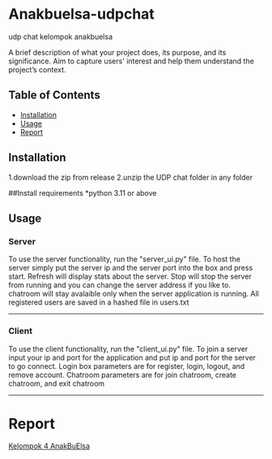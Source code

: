 # Anakbuelsa-udpchat
udp chat kelompok anakbuelsa

A brief description of what your project does, its purpose, and its significance. Aim to capture users' interest and help them understand the project’s context.

## Table of Contents

- [Installation](#installation)
- [Usage](#usage)
- [Report](#report)


## Installation
1.download the zip from release
2.unzip the UDP chat folder in any folder

##Install requirements
*python 3.11 or above

## Usage
### Server
To use the server functionality, run the "server_ui.py" file. To host the server simply put the server ip and the server port into the box and press start. Refresh will display stats about the server. Stop will stop the server from running and you can change the server address if you like to. chatroom will stay avalaible only when the server application is running. All registered users are saved in a hashed file in users.txt

----
### Client
To use the client functionality, run the "client_ui.py" file. To join a server input your ip and port for the application and put ip and port for the server to go connect. Login box parameters are for register, login, logout, and remove account. Chatroom parameters are for join chatroom, create chatroom, and exit chatroom

---

# Report
[Kelompok 4 AnakBuElsa](https://docs.google.com/document/d/1DRlZ-N7DX6l2aqomhN87JtjETL7RypaLv3Jx6ZrcYNU/edit?usp=sharing) 
